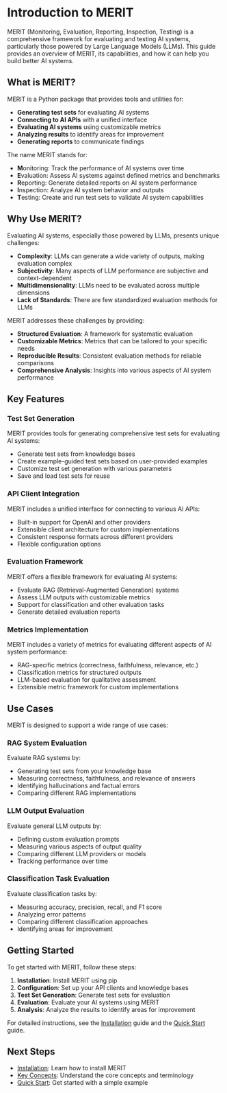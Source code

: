 # Introduction to MERIT

MERIT (Monitoring, Evaluation, Reporting, Inspection, Testing) is a comprehensive framework for evaluating and testing AI systems, particularly those powered by Large Language Models (LLMs). This guide provides an overview of MERIT, its capabilities, and how it can help you build better AI systems.

## What is MERIT?

MERIT is a Python package that provides tools and utilities for:

- **Generating test sets** for evaluating AI systems
- **Connecting to AI APIs** with a unified interface
- **Evaluating AI systems** using customizable metrics
- **Analyzing results** to identify areas for improvement
- **Generating reports** to communicate findings

The name MERIT stands for:

- **M**onitoring: Track the performance of AI systems over time
- **E**valuation: Assess AI systems against defined metrics and benchmarks
- **R**eporting: Generate detailed reports on AI system performance
- **I**nspection: Analyze AI system behavior and outputs
- **T**esting: Create and run test sets to validate AI system capabilities

## Why Use MERIT?

Evaluating AI systems, especially those powered by LLMs, presents unique challenges:

- **Complexity**: LLMs can generate a wide variety of outputs, making evaluation complex
- **Subjectivity**: Many aspects of LLM performance are subjective and context-dependent
- **Multidimensionality**: LLMs need to be evaluated across multiple dimensions
- **Lack of Standards**: There are few standardized evaluation methods for LLMs

MERIT addresses these challenges by providing:

- **Structured Evaluation**: A framework for systematic evaluation
- **Customizable Metrics**: Metrics that can be tailored to your specific needs
- **Reproducible Results**: Consistent evaluation methods for reliable comparisons
- **Comprehensive Analysis**: Insights into various aspects of AI system performance

## Key Features

### Test Set Generation

MERIT provides tools for generating comprehensive test sets for evaluating AI systems:

- Generate test sets from knowledge bases
- Create example-guided test sets based on user-provided examples
- Customize test set generation with various parameters
- Save and load test sets for reuse

### API Client Integration

MERIT includes a unified interface for connecting to various AI APIs:

- Built-in support for OpenAI and other providers
- Extensible client architecture for custom implementations
- Consistent response formats across different providers
- Flexible configuration options

### Evaluation Framework

MERIT offers a flexible framework for evaluating AI systems:

- Evaluate RAG (Retrieval-Augmented Generation) systems
- Assess LLM outputs with customizable metrics
- Support for classification and other evaluation tasks
- Generate detailed evaluation reports

### Metrics Implementation

MERIT includes a variety of metrics for evaluating different aspects of AI system performance:

- RAG-specific metrics (correctness, faithfulness, relevance, etc.)
- Classification metrics for structured outputs
- LLM-based evaluation for qualitative assessment
- Extensible metric framework for custom implementations

## Use Cases

MERIT is designed to support a wide range of use cases:

### RAG System Evaluation

Evaluate RAG systems by:
- Generating test sets from your knowledge base
- Measuring correctness, faithfulness, and relevance of answers
- Identifying hallucinations and factual errors
- Comparing different RAG implementations

### LLM Output Evaluation

Evaluate general LLM outputs by:
- Defining custom evaluation prompts
- Measuring various aspects of output quality
- Comparing different LLM providers or models
- Tracking performance over time

### Classification Task Evaluation

Evaluate classification tasks by:
- Measuring accuracy, precision, recall, and F1 score
- Analyzing error patterns
- Comparing different classification approaches
- Identifying areas for improvement

## Getting Started

To get started with MERIT, follow these steps:

1. **Installation**: Install MERIT using pip
2. **Configuration**: Set up your API clients and knowledge bases
3. **Test Set Generation**: Generate test sets for evaluation
4. **Evaluation**: Evaluate your AI systems using MERIT
5. **Analysis**: Analyze the results to identify areas for improvement

For detailed instructions, see the [Installation](./installation.md) guide and the [Quick Start](./quick_start.md) guide.

## Next Steps

- [Installation](./installation.md): Learn how to install MERIT
- [Key Concepts](./key_concepts.md): Understand the core concepts and terminology
- [Quick Start](./quick_start.md): Get started with a simple example
